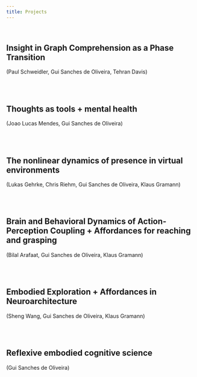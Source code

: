 ```yaml
---
title: Projects
---
```




<br>


## Insight in Graph Comprehension as a Phase Transition

(Paul Schweidler, Gui Sanches de Oliveira, Tehran Davis)


<br>
<br>


## Thoughts as tools + mental health

(Joao Lucas Mendes, Gui Sanches de Oliveira)


<br>
<br>


## The nonlinear dynamics of presence in virtual environments

(Lukas Gehrke, Chris Riehm, Gui Sanches de Oliveira, Klaus Gramann)


<br>
<br>


## Brain and Behavioral Dynamics of Action-Perception Coupling + Affordances for reaching and grasping

(Bilal Arafaat, Gui Sanches de Oliveira, Klaus Gramann)


<br>
<br>


## Embodied Exploration + Affordances in Neuroarchitecture

(Sheng Wang, Gui Sanches de Oliveira, Klaus Gramann)


<br>
<br>


## Reflexive embodied cognitive science

(Gui Sanches de Oliveira)

